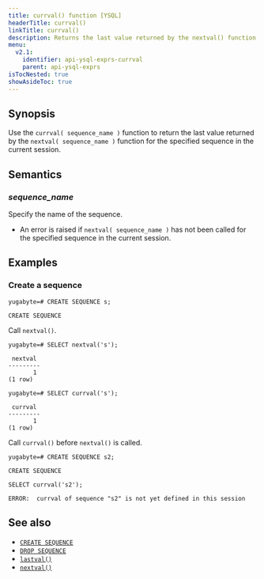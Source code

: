 ```yaml
---
title: currval() function [YSQL]
headerTitle: currval()
linkTitle: currval()
description: Returns the last value returned by the nextval() function for the specified sequence in the current session.
menu:
  v2.1:
    identifier: api-ysql-exprs-currval
    parent: api-ysql-exprs
isTocNested: true
showAsideToc: true
---
```


## Synopsis

Use the `currval( sequence_name )` function to return the last value returned by the `nextval( sequence_name )` function for the specified sequence in the current session.

## Semantics

### _sequence_name_

Specify the name of the sequence.

- An error is raised if `nextval( sequence_name )` has not been called for the specified sequence in the current session.

## Examples

### Create a sequence

```postgresql
yugabyte=# CREATE SEQUENCE s;
```

```
CREATE SEQUENCE
```

Call `nextval()`.

```postgresql
yugabyte=# SELECT nextval('s');
```

```
 nextval
---------
       1
(1 row)
```

```postgresql
yugabyte=# SELECT currval('s');
```

```
 currval
---------
       1
(1 row)
```

Call `currval()` before `nextval()` is called.

```postgresql
yugabyte=# CREATE SEQUENCE s2;
```

```
CREATE SEQUENCE
```

```postgresql
SELECT currval('s2');
```

```
ERROR:  currval of sequence "s2" is not yet defined in this session
```

## See also

- [`CREATE SEQUENCE`](../../commands/ddl_create_sequence)
- [`DROP SEQUENCE`](../../commands/drop_sequence)
- [`lastval()`](../func_lastval)
- [`nextval()`](../func_nextval)
